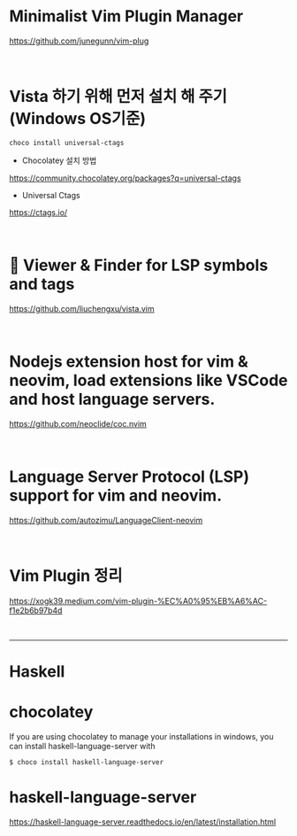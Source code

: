 # Minimalist Vim Plugin Manager

https://github.com/junegunn/vim-plug

<br>

# Vista 하기 위해 먼저 설치 해 주기(Windows OS기준)

```
choco install universal-ctags
```

- Chocolatey 설치 방법

https://community.chocolatey.org/packages?q=universal-ctags

- Universal Ctags

https://ctags.io/

<br>

# 🌵 Viewer & Finder for LSP symbols and tags

https://github.com/liuchengxu/vista.vim

<br>

# Nodejs extension host for vim & neovim, load extensions like VSCode and host language servers.

https://github.com/neoclide/coc.nvim


<br>

# Language Server Protocol (LSP) support for vim and neovim.

https://github.com/autozimu/LanguageClient-neovim

<br>

# Vim Plugin 정리

https://xogk39.medium.com/vim-plugin-%EC%A0%95%EB%A6%AC-f1e2b6b97b4d

<br>


<hr>

# Haskell

# chocolatey
If you are using chocolatey to manage your installations in windows, you can install haskell-language-server with

```
$ choco install haskell-language-server
```

# haskell-language-server

https://haskell-language-server.readthedocs.io/en/latest/installation.html

<br>
